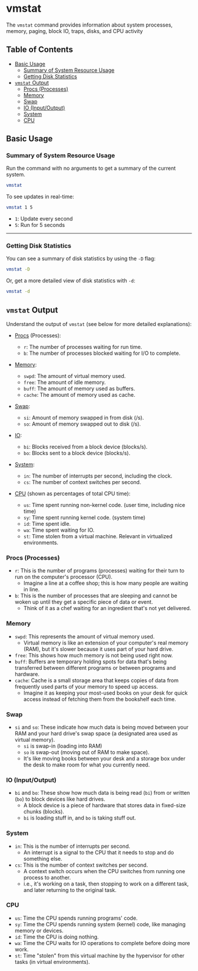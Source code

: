 # vmstat

The `vmstat` command provides information about system processes, memory,
paging, block IO, traps, disks, and CPU activity


## Table of Contents
* [Basic Usage](#basic-usage) 
    * [Summary of System Resource Usage](#summary-of-system-resource-usage) 
    * [Getting Disk Statistics](#getting-disk-statistics) 
* [`vmstat` Output](#vmstat-output) 
    * [Procs (Processes)](#procs-processes) 
    * [Memory](#memory) 
    * [Swap](#swap) 
    * [IO (Input/Output)](#io-inputoutput) 
    * [System](#system) 
    * [CPU](#cpu) 


## Basic Usage

### Summary of System Resource Usage

Run the command with no arguments to get a summary of the current system.  
```bash
vmstat
```

To see updates in real-time:
```bash
vmstat 1 5
```

* `1`: Update every second
* `5`: Run for 5 seconds

---

### Getting Disk Statistics

You can see a summary of disk statistics by using the `-D` flag:
```bash
vmstat -D
```
Or, get a more detailed view of disk statistics with `-d`:
```bash
vmstat -d
```



## `vmstat` Output

Understand the output of `vmstat` (see below for more detailed explanations):

* [Procs](#procs-processes) (Processes):
    * `r`: The number of processes waiting for run time.
    * `b`: The number of processes blocked waiting for I/O to complete.

* [Memory](#memory):
    * `swpd`: The amount of virtual memory used.
    * `free`: The amount of idle memory.
    * `buff`: The amount of memory used as buffers.
    * `cache`: The amount of memory used as cache.

* [Swap](#swap):
    * `si`: Amount of memory swapped in from disk (/s).
    * `so`: Amount of memory swapped out to disk (/s).

* [IO](#io-inputoutput):
    * `bi`: Blocks received from a block device (blocks/s).
    * `bo`: Blocks sent to a block device (blocks/s).

* [System](#system):
    * `in`: The number of interrupts per second, including the clock.
    * `cs`: The number of context switches per second.

* [CPU](#cpu) (shown as percentages of total CPU time):
    * `us`: Time spent running non-kernel code. (user time, including nice time)
    * `sy`: Time spent running kernel code. (system time)
    * `id`: Time spent idle.
    * `wa`: Time spent waiting for IO.
    * `st`: Time stolen from a virtual machine. Relevant in virtualized environments.


### Procs (Processes)

* `r`: This is the number of programs (processes) waiting for their turn to run
  on the computer's processor (CPU).  
    * Imagine a line at a coffee shop; this is how many people are waiting in line.
* `b`: This is the number of processes that are sleeping and cannot be woken
  up until they get a specific piece of data or event.  
    * Think of it as a chef waiting for an ingredient that's not yet delivered.

### Memory

* `swpd`: This represents the amount of virtual memory used.  
    * Virtual memory is like an extension of your computer's real memory (RAM), but
      it's slower because it uses part of your hard drive.
* `free`: This shows how much memory is not being used right now.
* `buff`: Buffers are temporary holding spots for data that's being transferred
  between different programs or between programs and hardware.  
* `cache`: Cache is a small storage area that keeps copies of data from
  frequently used parts of your memory to speed up access.  
    * Imagine it as keeping your most-used books on your desk for quick
      access instead of fetching them from the bookshelf each time.

### Swap

* `si` and `so`: These indicate how much data is being moved between your
  RAM and your hard drive's swap space (a designated area used as virtual memory).  
    * `si` is swap-in (loading into RAM)
    * `so` is swap-out (moving out of RAM to make space).  
    * It's like moving books between your desk and a storage box under
      the desk to make room for what you currently need.

### IO (Input/Output)

* `bi` and `bo`: These show how much data is being read (`bi`) from
  or written (`bo`) to block devices like hard drives.  
    * A block device is a piece of hardware that stores data in fixed-size chunks (blocks).  
    * `bi` is loading stuff in, and `bo` is taking stuff out.

### System

* `in`: This is the number of interrupts per second.  
    * An interrupt is a signal to the CPU that it needs to stop and do something else.  
* `cs`: This is the number of context switches per second.  
    * A context switch occurs when the CPU switches from running one process to another.  
    * i.e., it's working on a task, then stopping to work on a different task, and
      later returning to the original task.

### CPU

* `us`: Time the CPU spends running programs' code.
* `sy`: Time the CPU spends running system (kernel) code, like managing memory or devices.
* `id`: Time the CPU is doing nothing.
* `wa`: Time the CPU waits for IO operations to complete before doing more work.
* `st`: Time "stolen" from this virtual machine by the hypervisor for other tasks (in 
        virtual environments).



